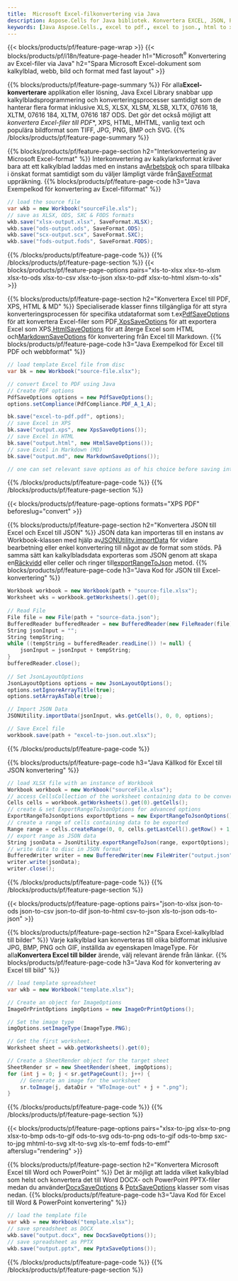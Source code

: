 ```yaml
---
title:  Microsoft Excel-filkonvertering via Java
description: Aspose.Cells for Java bibliotek. Konvertera EXCEL, JSON, PDF, XML, HTML, TXT, TSV, CSV, SQL, JPG, PNG och fler 9-linjers format med 4 81 koder med bara 07 1 kod.
keywords: [Java Aspose.Cells., excel to pdf., excel to json., html to xps., csv to json., json to pdf., xml to excel and Convert files between various formats in Java]
---
```

{{< blocks/products/pf/feature-page-wrap >}}
{{< blocks/products/pf/i18n/feature-page-header h1="Microsoft<sup>&reg;</sup> Konvertering av Excel-filer via Java" h2="Spara Microsoft Excel-dokument som kalkylblad, webb, bild och format med fast layout" >}}

{{% blocks/products/pf/feature-page-summary %}}
 För alla**Excel-konverterare** applikation eller lösning, Java Excel Library snabbar upp kalkylbladsprogrammering och konverteringsprocesser samtidigt som de hanterar flera format inklusive XLS, XLSX, XLSM, XLSB, XLTX, 07616 18, XLTM, 07616 184, XLTM, 07616 187 ODS. Det gör det också möjligt att *konvertera Excel-filer till PDF**, XPS, HTML, MHTML, vanlig text och populära bildformat som TIFF, JPG, PNG, BMP och SVG.
{{% /blocks/products/pf/feature-page-summary %}}

{{% blocks/products/pf/feature-page-section h2="Interkonvertering av Microsoft Excel-format" %}}
 Interkonvertering av kalkylarksformat kräver bara att ett kalkylblad laddas med en instans av[Arbetsbok](https://reference.aspose.com/cells/java/com.aspose.cells/Workbook) och spara tillbaka i önskat format samtidigt som du väljer lämpligt värde från[SaveFormat](https://reference.aspose.com/cells/java/com.aspose.cells/SaveFormat) uppräkning.
{{% blocks/products/pf/feature-page-code h3="Java Exempelkod för konvertering av Excel-filformat" %}}

```cs
// load the source file
var wkb = new Workbook("sourceFile.xls");
// save as XLSX, ODS, SXC & FODS formats
wkb.save("xlsx-output.xlsx", SaveFormat.XLSX);
wkb.save("ods-output.ods", SaveFormat.ODS);
wkb.save("scx-output.scx", SaveFormat.SXC);
wkb.save("fods-output.fods", SaveFormat.FODS);
```
{{% /blocks/products/pf/feature-page-code %}}
{{% /blocks/products/pf/feature-page-section %}}
{{< blocks/products/pf/feature-page-options pairs="xls-to-xlsx xlsx-to-xlsm xlsx-to-ods xlsx-to-csv xlsx-to-json xlsx-to-pdf xlsx-to-html xlsm-to-xls" >}}


{{% blocks/products/pf/feature-page-section h2="Konvertera Excel till PDF, XPS, HTML & MD" %}}
 Specialiserade klasser finns tillgängliga för att styra konverteringsprocessen för specifika utdataformat som t.ex[PdfSaveOptions](https://reference.aspose.com/cells/java/com.aspose.cells/PdfSaveOptions) för att konvertera Excel-filer som PDF,[XpsSaveOptions](https://reference.aspose.com/cells/java/com.aspose.cells/XpsSaveOptions) för att exportera Excel som XPS,[HtmlSaveOptions](https://reference.aspose.com/cells/java/com.aspose.cells/HtmlSaveOptions) för att återge Excel som HTML och[MarkdownSaveOptions](https://reference.aspose.com/cells/java/com.aspose.cells/MarkdownSaveOptions) för konvertering från Excel till Markdown.
{{% blocks/products/pf/feature-page-code h3="Java Exempelkod för Excel till PDF och webbformat" %}}

```cs
// load template Excel file from disc
var bk = new Workbook("source-file.xlsx");

// convert Excel to PDF using Java
// Create PDF options
PdfSaveOptions options = new PdfSaveOptions();
options.setCompliance(PdfCompliance.PDF_A_1_A);

bk.save("excel-to-pdf.pdf", options);
// save Excel in XPS
bk.save("output.xps", new XpsSaveOptions());
// save Excel in HTML
bk.save("output.html", new HtmlSaveOptions());
// save Excel in Markdown (MD)
bk.save("output.md", new MarkdownSaveOptions());

// one can set relevant save options as of his choice before saving into relevant format
```
{{% /blocks/products/pf/feature-page-code %}}
{{% /blocks/products/pf/feature-page-section %}}

{{< blocks/products/pf/feature-page-options formats="XPS PDF" beforeslug="convert" >}}

{{% blocks/products/pf/feature-page-section h2="Konvertera JSON till Excel och Excel till JSON" %}}
 JSON data kan importeras till en instans av Workbook-klassen med hjälp av[JSONUtility.importData](https://reference.aspose.com/cells/java/com.aspose.cells/jsonutility#importData) för vidare bearbetning eller enkel konvertering till något av de format som stöds. På samma sätt kan kalkylbladsdata exporteras som JSON genom att skapa en[Räckvidd](https://reference.aspose.com/cells/java/com.aspose.cells/range) eller celler och ringer till[exportRangeToJson](https://reference.aspose.com/cells/java/com.aspose.cells/jsonutility) metod.
{{% blocks/products/pf/feature-page-code h3="Java Kod för JSON till Excel-konvertering" %}}
```cs
Workbook workbook = new Workbook(path + "source-file.xlsx");
Worksheet wks = workbook.getWorksheets().get(0);
		
// Read File
File file = new File(path + "source-data.json");
BufferedReader bufferedReader = new BufferedReader(new FileReader(file));
String jsonInput = "";
String tempString;
while ((tempString = bufferedReader.readLine()) != null) {
	jsonInput = jsonInput + tempString; 
}
bufferedReader.close();
							
// Set JsonLayoutOptions
JsonLayoutOptions options = new JsonLayoutOptions();
options.setIgnoreArrayTitle(true);
options.setArrayAsTable(true);

// Import JSON Data
JSONUtility.importData(jsonInput, wks.getCells(), 0, 0, options);

// Save Excel file
workbook.save(path + "excel-to-json.out.xlsx");
```
{{% /blocks/products/pf/feature-page-code %}}

{{% blocks/products/pf/feature-page-code h3="Java Källkod för Excel till JSON konvertering" %}}
```cs
// load XLSX file with an instance of Workbook
Workbook workbook = new Workbook("sourceFile.xlsx");
// access CellsCollection of the worksheet containing data to be converted
Cells cells = workbook.getWorksheets().get(0).getCells();
// create & set ExportRangeToJsonOptions for advanced options
ExportRangeToJsonOptions exportOptions = new ExportRangeToJsonOptions();
// create a range of cells containing data to be exported
Range range = cells.createRange(0, 0, cells.getLastCell().getRow() + 1, cells.getLastCell().getColumn() + 1);
// export range as JSON data
String jsonData = JsonUtility.exportRangeToJson(range, exportOptions);
// write data to disc in JSON format
BufferedWriter writer = new BufferedWriter(new FileWriter("output.json"));
writer.write(jsonData);
writer.close();    
```
{{% /blocks/products/pf/feature-page-code %}}
{{% /blocks/products/pf/feature-page-section %}}

{{< blocks/products/pf/feature-page-options pairs="json-to-xlsx json-to-ods json-to-csv json-to-dif json-to-html csv-to-json xls-to-json ods-to-json" >}}

{{% blocks/products/pf/feature-page-section h2="Spara Excel-kalkylblad till bilder" %}}
 Varje kalkylblad kan konverteras till olika bildformat inklusive JPG, BMP, PNG och GIF, inställda av egenskapen ImageType. För alla**Konvertera Excel till bilder** ärende, välj relevant ärende från länkar.
{{% blocks/products/pf/feature-page-code h3="Java Kod för konvertering av Excel till bild" %}}
```cs
// load template spreadsheet
var wkb = new Workbook("template.xlsx");

// Create an object for ImageOptions
ImageOrPrintOptions imgOptions = new ImageOrPrintOptions();

// Set the image type
imgOptions.setImageType(ImageType.PNG);

// Get the first worksheet.
Worksheet sheet = wkb.getWorksheets().get(0);

// Create a SheetRender object for the target sheet
SheetRender sr = new SheetRender(sheet, imgOptions);
for (int j = 0; j < sr.getPageCount(); j++) {
	// Generate an image for the worksheet
	sr.toImage(j, dataDir + "WToImage-out" + j + ".png");
}
```
{{% /blocks/products/pf/feature-page-code %}}
{{% /blocks/products/pf/feature-page-section %}}

{{< blocks/products/pf/feature-page-options pairs="xlsx-to-jpg xlsx-to-png xlsx-to-bmp ods-to-gif ods-to-svg ods-to-png ods-to-gif ods-to-bmp sxc-to-jpg mhtml-to-svg xlt-to-svg xls-to-emf fods-to-emf" afterslug="rendering" >}}

{{% blocks/products/pf/feature-page-section h2="Konvertera Microsoft Excel till Word och PowerPoint" %}}
Det är möjligt att ladda vilket kalkylblad som helst och konvertera det till Word DOCX- och PowerPoint PPTX-filer medan du använder[DocxSaveOptions](https://reference.aspose.com/cells/java/com.aspose.cells/DocxSaveOptions) & [PptxSaveOptions](https://reference.aspose.com/cells/java/com.aspose.cells/PptxSaveOptions) klasser som visas nedan.
{{% blocks/products/pf/feature-page-code h3="Java Kod för Excel till Word & PowerPoint konvertering" %}}
```cs
// load the template file
var wkb = new Workbook("template.xlsx");
// save spreadsheet as DOCX
wkb.save("output.docx", new DocxSaveOptions());
// save spreadsheet as PPTX
wkb.save("output.pptx", new PptxSaveOptions());
```
{{% /blocks/products/pf/feature-page-code %}}
{{% /blocks/products/pf/feature-page-section %}}

